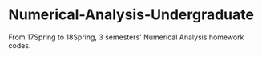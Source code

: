 # Numerical-Analysis-Undergraduate
From 17Spring to 18Spring, 3 semesters' Numerical Analysis homework codes.
